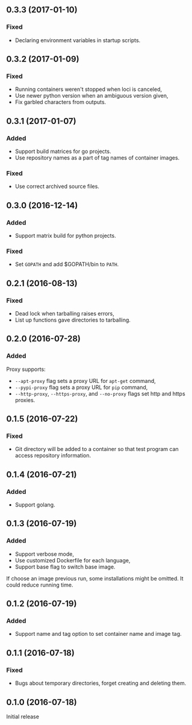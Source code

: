 ## 0.3.3 (2017-01-10)
### Fixed
- Declaring environment variables in startup scripts.


## 0.3.2 (2017-01-09)
### Fixed
- Running containers weren't stopped when loci is canceled,
- Use newer python version when an ambiguous version given,
- Fix garbled characters from outputs.


## 0.3.1 (2017-01-07)
### Added
- Support build matrices for go projects.
- Use repository names as a part of tag names of container images.

### Fixed
- Use correct archived source files.


## 0.3.0 (2016-12-14)
### Added
- Support matrix build for python projects.

### Fixed
- Set `GOPATH` and add $GOPATH/bin to `PATH`.


## 0.2.1 (2016-08-13)
### Fixed
- Dead lock when tarballing raises errors,
- List up functions gave directories to tarballing.


## 0.2.0 (2016-07-28)
### Added
Proxy supports:
- `--apt-proxy` flag sets a proxy URL for `apt-get` command,
- `--pypi-proxy` flag sets a proxy URL for `pip` command,
- `--http-proxy`, `--https-proxy`, and `--no-proxy` flags set http and https
  proxies.


## 0.1.5 (2016-07-22)
### Fixed
- Git directory will be added to a container so that test program can access
  repository information.


## 0.1.4 (2016-07-21)
### Added
- Support golang.


## 0.1.3 (2016-07-19)
### Added
- Support verbose mode,
- Use customized Dockerfile for each language,
- Support base flag to switch base image.

If choose an image previous run, some installations might be omitted.
It could reduce running time.


## 0.1.2 (2016-07-19)
### Added
- Support name and tag option to set container name and image tag.


## 0.1.1 (2016-07-18)
### Fixed
- Bugs about temporary directories, forget creating and deleting them.


## 0.1.0 (2016-07-18)
Initial release
